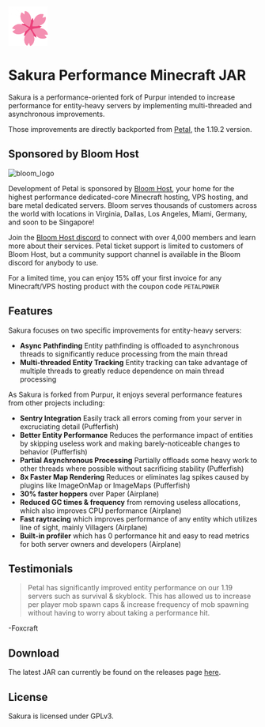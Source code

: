 
[website]: https://bloom.host
[discord]: https://discord.gg/bloom
[release]: https://github.com/etil2jz/Sakura/releases

<img src="sakura-logo.webp" alt="sakura_logo" width="80" height="80">

# Sakura Performance Minecraft JAR

Sakura is a performance-oriented fork of Purpur intended to increase performance for entity-heavy servers by implementing multi-threaded and asynchronous improvements.

Those improvements are directly backported from [Petal](https://github.com/Bloom-host/Petal), the 1.19.2 version.

## Sponsored by Bloom Host

<img src="https://bloom.host/assets/images/logo-white.svg" alt="bloom_logo" width="240" height="80">

Development of Petal is sponsored by [Bloom Host][website], your home for the highest performance dedicated-core Minecraft hosting, VPS hosting, and bare metal dedicated servers. Bloom serves thousands of customers across the world with locations in Virginia, Dallas, Los Angeles, Miami, Germany, and soon to be Singapore! 

Join the [Bloom Host discord][discord] to connect with over 4,000 members and learn more about their services. Petal ticket support is limited to customers of Bloom Host, but a community support channel is available in the Bloom discord for anybody to use.

For a limited time, you can enjoy 15% off your first invoice for any Minecraft/VPS hosting product with the coupon code `PETALPOWER`

## Features

Sakura focuses on two specific improvements for entity-heavy servers:

- **Async Pathfinding** Entity pathfinding is offloaded to asynchronous threads to significantly reduce processing from the main thread
- **Multi-threaded Entity Tracking** Entity tracking can take advantage of multiple threads to greatly reduce dependence on main thread processing


As Sakura is forked from Purpur, it enjoys several performance features from other projects including:

- **Sentry Integration** Easily track all errors coming from your server in excruciating detail (Pufferfish)
- **Better Entity Performance** Reduces the performance impact of entities by skipping useless work and making barely-noticeable changes to behavior (Pufferfish)
- **Partial Asynchronous Processing** Partially offloads some heavy work to other threads where possible without sacrificing stability (Pufferfish)
- **8x Faster Map Rendering** Reduces or eliminates lag spikes caused by plugins like ImageOnMap or ImageMaps (Pufferfish)
- **30% faster hoppers** over Paper (Airplane)
- **Reduced GC times & frequency** from removing useless allocations, which also improves CPU performance (Airplane)
- **Fast raytracing** which improves performance of any entity which utilizes line of sight, mainly Villagers (Airplane)
- **Built-in profiler** which has 0 performance hit and easy to read metrics for both server owners and developers (Airplane)

## Testimonials

> Petal has significantly improved entity performance on our 1.19 servers such as survival & skyblock. This has allowed us to increase per player mob spawn caps & increase frequency of mob spawning without having to worry about taking a performance hit.

-Foxcraft

## Download

The latest JAR can currently be found on the releases page [here][release].

## License

Sakura is licensed under GPLv3.
